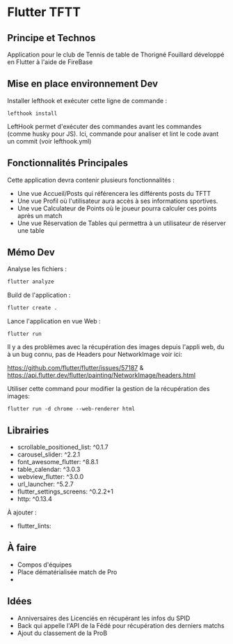 # Flutter TFTT

## Principe et Technos

Application pour le club de Tennis de table de Thorigné Fouillard développé en Flutter à l'aide de FireBase

## Mise en place environnement Dev

Installer lefthook et exécuter cette ligne de commande :
```
lefthook install
```

LeftHook permet d'exécuter des commandes avant les commandes (comme husky pour JS).
Ici, commande pour analiser et lint le code avant un commit (voir lefthook.yml)

## Fonctionnalités Principales

Cette application devra contenir plusieurs fonctionnalités :
- Une vue Accueil/Posts qui référencera les différents posts du TFTT
- Une vue Profil où l'utilisateur aura accès à ses informations sportives.
- Une vue Calculateur de Points où le joueur pourra calculer ces points après un match
- Une vue Réservation de Tables qui permettra à un utilisateur de réserver une table

## Mémo Dev

Analyse les fichiers :
```sh
flutter analyze
```

Build de l'application :
```sh
flutter create . 
```

Lance l'application en vue Web :
```
flutter run
```
Il y a des problèmes avec la récupération des images depuis l'appli web, du à un bug connu, pas de Headers pour NetworkImage voir ici:

https://github.com/flutter/flutter/issues/57187 & https://api.flutter.dev/flutter/painting/NetworkImage/headers.html

Utiliser cette command pour modifier la gestion de la récupération des images:
```
flutter run -d chrome --web-renderer html
```


## Librairies

- scrollable_positioned_list: ^0.1.7
- carousel_slider: ^2.2.1
- font_awesome_flutter: ^8.8.1
- table_calendar: ^3.0.3
- webview_flutter: ^3.0.0
- url_launcher: ^5.2.7
- flutter_settings_screens: ^0.2.2+1 
- http: ^0.13.4

À ajouter :

- flutter_lints: 

## À faire

- Compos d'équipes
- Place dématérialisée match de Pro
- 

## Idées

- Anniversaires des Licenciés en récupérant les infos du SPID
- Back qui appelle l'API de la Fédé pour récupération des derniers matchs
- Ajout du classement de la ProB 
